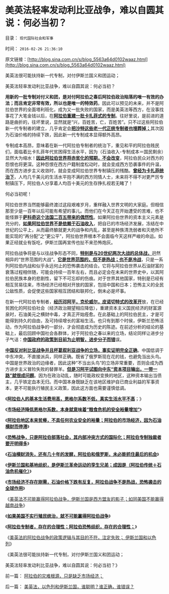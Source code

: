 # 美英法轻率发动利比亚战争，难以自圆其说：何必当初？

目录： `现代国际社会和军事` 

时间： `2016-02-26 21:36:10` 

原文链接：[http://blog.sina.com.cn/s/blog_5563a64d0102waaz.html](http://blog.sina.com.cn/s/blog_5563a64d0102waaz.html)

美英法很可能扶持新一代专制，对付伊斯兰国义和团运动；

美英法轻率发动利比亚战争，难以自圆其说：何必当初？

**用新的一批专制对付义和团，是对付阿拉伯之春后阿拉伯政治陷落的唯一有效的办法；而且肯定非常有效，所以也是唯一的特效药**。因此可以预见的未来，并不是阿拉伯世界的全面塔利班化，成为又一批失败的国家，而是美英法等西方，在没事找事花了大笔金钱以后，在[**阿拉伯重建一批卡扎菲式的专制**](../../../2016/2/18/美英法的错误，伊斯兰国的运气；.md)。往好里说，是前进的道路是曲折的，往坏里说，显然就是“兴，百姓苦，亡，百姓苦”。只不过这些阿拉伯新一代专制者的建立，几乎肯定会[**把沙特这些老一代正统专制者也埋葬掉；**](../../../2016/2/19/利比亚战争，美英法不是侵略者.md)其次因为石油价格的持续下跌，因此新一代专制成本显得额外高昂。

专制成本高昂，意味着在新一代阿拉伯专制者的统治下，重见和平的阿拉伯贱民们，面临着比卡扎菲年代贫困得生活水平，因为（石油收入-专制成本＝国民剩余）显然大为缩水！[**因此阿拉伯世界将赤贫化的预期，不会改变**](../../../2016/2/21/阿拉伯石油冨国，将how变成一贫如洗？！.md)，阿拉伯民众对西方的怨恨也将更深。这种怨恨在西方户籍制度松动时，就会变成西方恐袭事件的升温，而在西方进步主义收敛时，就会变成阿拉伯世界专制镇压的残酷。[**曾经为卡扎菲统治下**](../../../2011/4/23/谁能无辜“胆敢辩护罪”和“胆敢进化罪”.md)，人均几千美元的生活水平抱不满的西方同情人士，未来将不得不对更严厉专制镇压下，阿拉伯人分享着人均百十美元的生存挣扎视若无睹了！

何必当初呢！

阿拉伯世界当然能够最终渡过这段艰难岁月，重样融入世界文明的大家庭。但相信那至少是一百年以后可能有希望的事儿。而他们在今天正在开始遭受的苦难，也不能怪罪于[**萨科奇这个法国二百五带来的偶然性**](../../../2011/4/10/利比亚战争墙头草的尴尬和阿盟的手腕.md)。如果阿拉伯世界的资本主义元素是充分的，[**如果阿拉伯世界不是依赖于石油收入**](../../../2016/2/19/石油富豪的明天将最为贫困，两伊战争及其成因；.md)，把自已的市场经济发展，冻结在中世纪的公平上，从而最终酿就更大的战争和内乱，甚至是种族清洗弱者和灭绝所不能实现的“再分配”之“更公平”，阿拉伯世界根本不会面临今天这样严峻的命运。如果正经就业有饭吃，伊斯兰国再宣传也扯不来恐怖炮灰。

阿拉伯战争将是与以往战争形态不同，[**特别是与20世纪两次大战的总体战，**](../../../2009/6/25/第一个实践马恩主义社会制度设想的世界军事强国.md)迥然相异的“世界范围的大战”。[**它是世界范围的，但不是热战；也不是冷战**](../../../2013/4/8/战争是有限的，革命是有限的，还有乔良老师的《超限战》.md)，只是一系列阿拉伯内战和似乎永远何止的恐怖袭击的结合。它将与阿拉伯世界从石油财富的衰落过程相伴随，可能会持续一百年左右，而且必定会在未来的世界史中，以其阿拉伯民族本身的悲剧性，留下不可忘却的伤痕。对于世界其他国家，特别是已经有相互贸易往来，市场经济已经相对开放的国家，包括中国和日本；恐怖主义的全民公敌性质，会促使这些国家相互团结和联邦化，倒未必是坏事。

在新一代阿拉伯专制者，[**经历邓阿平，克伦威尔，皮诺切特式的改革开**](../../../2012/6/17/克伦威尔，华盛顿，拿破仑的“资产阶级”独裁；.md)放，在已经贫困化的阿拉伯社会（经济政治期望相应降低），重建资本主义国民经济的财富源泉时，石油美元之横财中毒，才真正开始痊愈。在此基础上的阿拉伯民主，才是可能得到持久的自由，及可持续增长的富裕生活。也只有到那个时侯，伊斯兰恐怖活动，作为阿拉伯战争的一部分，才会彻底成为历史的陈迹。在前述分析的结论的基础上，最后回顾中国社会各群体，对于阿拉伯之春以来的立场，结论同样让进步分子气诘：[**中国政府的政策到目前为止明智，进步分子而错**](../../../2009/7/16/中国在党领导下取得民主自由的长足进步.md)误。

[**中国反对利比亚战争并且杯葛叙利亚战争的立场，事实证明完全正确**](../../../2012/2/16/中国否决叙利亚决议，符合普世的个体价值观.md)。中国低调于中东冲突，不直接派兵，同样正确。既省了俄罗斯现在花的钱，也避免当出头鸟。中国是世界政治的边缘者，因此这种“不当出头鸟”的立场非常重要，否则会成为西方进步主义冒险失败的替罪羊。[**但是习阿平试图向中东“资本项目输出，一带一路”就很成问题**](../../../2015/5/24/从横财救国到“资本项目输出”，其中的癌灶，症状，打摆子.md)。因为在政治动乱，随时可能政权变换的地区，这种资本输出当债主，几乎铁定血本无归。而中国本身既缺乏在该地区维护自已商业利益的军事资本，更不可能执行殖民主义政策，因此这方面也需要谨慎低调。

《[**阿拉伯人的基本生活费用高，恩格尔系数不低，真实生活水平不高**](../../../2016/2/21/阿拉伯石油冨国，将how变成一贫如洗？！.md)；》

《[**市场经济降低恩格尔系数，本身就意味着“粮食危机的安全裕量增加”**](../../../2016/2/21/恩格尔系数随市场经济而降低，证明市场经济不存在粮食危机.md)》

《[**阿拉伯地区本来贫瘠，不具任何农业安全的裕量；阿拉伯的市场经济，因为石油横财而停滞**](../../../2016/2/22/阿拉伯地区本来贫瘠，不具任何农业安全的裕量；.md)》

《[**恐怖战争，只是阿拉伯部落社会，其内部冲突方式的国际化；阿拉伯专制独裁者要开明得多**](../../../2016/2/22/恐怖战争是阿拉伯人视为“公平，正义”的伊斯兰革命；.md)》

《[**石油横财消失，还有几十年的发酵，阿拉伯和俄罗斯，未必能抓住最后的机会**](../../../2016/2/23/阿拉伯和俄罗斯，未必能抓住最后的自救机会；.md)》

《[**伊斯兰国和基地组织，是伊斯兰革命运动的孪生兄弟；成因是（阿拉伯传统＋石油危机催化）**](../../../2016/2/23/法国的十字军贼心不死，伊斯兰国和基地组织.md)》

《[**市场经济不存在刚需，石油价格下跌有反复，阿拉伯战争不是热战，恐怖袭击的全球作用**](../../../2016/2/24/市场经济不存在刚需，石油危机会有反复，阿拉伯战争不是热战.md)》

《[美英法不可能赢得阿拉伯战争，伊斯兰国是西方盟友的影子；如同美国不能赢得越南战争](../../../2016/2/24/为什么美国不能赢得越南战争？及阿拉伯战争.md)》

《[**如果美国不实行殖民统治，就不可能赢得阿拉伯战争**](../../../2016/2/25/如果美国不实行殖民统治，就不可能赢得阿拉伯战争；.md)》

《[**阿拉伯专制者，存在的合理性；阿拉伯恐怖组织，存在的合理性；**](../../../2016/2/25/阿拉伯的专制者，独裁者，恐怖组织的存在的合理性.md)》

《[美英法的阿拉伯战争的政策逻辑与其目的不符，注定失败；
伊斯兰国和以色列](../../../2016/2/26/美英法，以色列和伊斯兰国，谁聪明？谁正确，谁错误？.md)》

《美英法很可能扶持新一代专制，对付伊斯兰国义和团运动；

美英法轻率发动利比亚战争，难以自圆其说：何必当初？》

前一篇： [阿拉伯的灾难根源，只是缺乏市场经济；](../../../2016/2/28/阿拉伯的灾难根源，只是缺乏市场经济；.md)

后一篇： [美英法，以色列和伊斯兰国，谁聪明？谁正确，谁错误？](../../../2016/2/26/美英法，以色列和伊斯兰国，谁聪明？谁正确，谁错误？.md)


